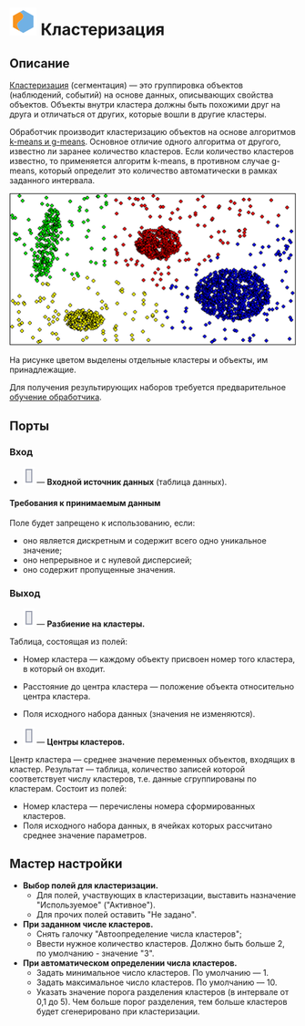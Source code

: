 # ![](../../images/icons/vendors/clusterization.svg) Кластеризация

## Описание

[Кластеризация](https://wiki.loginom.ru/articles/clustering.html) (сегментация) — это группировка объектов (наблюдений, событий) на основе данных, описывающих свойства объектов. Объекты внутри кластера должны быть похожими друг на друга и отличаться от других, которые вошли в другие кластеры.

Обработчик производит кластеризацию объектов на основе алгоритмов [k-means и g-means](https://basegroup.ru/deductor/function/algorithm/clustering). Основное отличие одного алгоритма от другого, известно ли заранее количество кластеров. Если количество кластеров известно, то применяется алгоритм k-means, в противном случае g-means, который определит это количество автоматически в рамках заданного интервала.

![Иллюстрация работы алгоритма k-means](./clustering-1.png)

На рисунке цветом выделены отдельные кластеры и объекты, им принадлежащие.

Для получения результирующих наборов требуется предварительное [обучение обработчика](../../scenario/training-processors.md).

## Порты

### Вход

* ![](../../images/icons/ports/input_table_inactive.svg) — **Входной источник данных** (таблица данных). 

#### Требования к принимаемым данным

Поле будет запрещено к использованию, если:

* оно является дискретным и содержит всего одно уникальное значение;
* оно непрерывное и с нулевой дисперсией;
* оно содержит пропущенные значения.

### Выход

* ![](../../images/icons/ports/output_table_inactive.svg) — **Разбиение на кластеры.**

Таблица, состоящая из полей:

* Номер кластера — каждому объекту присвоен номер того кластера, в который он входит.
* Расстояние до центра кластера — положение объекта относительно центра кластера.
* Поля исходного набора данных (значения не изменяются).

* ![](../../images/icons/ports/output_table_inactive.svg) — **Центры кластеров.**

Центр кластера — среднее значение переменных объектов, входящих в кластер.
Результат — таблица, количество записей которой соответствует числу кластеров, т.е. данные сгруппированы по кластерам. Состоит из полей:

* Номер кластера — перечислены номера сформированных кластеров.
* Поля исходного набора данных, в ячейках которых рассчитано среднее значение параметров.

## Мастер настройки

* **Выбор полей для кластеризации.**
  * Для полей, участвующих в кластеризации, выставить назначение "Используемое" ("Активное").
  * Для прочих полей оставить "Не задано".
* **При заданном числе кластеров.**
  * Снять галочку "Автоопределение числа кластеров";
  * Ввести нужное количество кластеров. Должно быть больше 2, по умолчанию - значение "3".
* **При автоматическом определении числа кластеров.**
  * Задать минимальное число кластеров. По умолчанию — 1.
  * Задать максимальное число кластеров. По умолчанию — 10.
  * Указать значение порога разделения кластеров (в интервале от 0,1 до 5). Чем больше порог разделения, тем больше кластеров будет сгенерировано при кластеризации.

